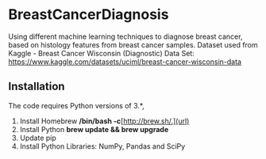 # BreastCancerDiagnosis

Using different machine learning techniques to diagnose breast cancer, based on histology features from breast cancer samples. Dataset used from Kaggle - Breast Cancer Wisconsin (Diagnostic) Data Set: https://www.kaggle.com/datasets/uciml/breast-cancer-wisconsin-data 

## Installation

The code requires Python versions of 3.*, 

1. Install Homebrew **/bin/bash -c**[http://brew.sh/.](url)
2. Install Python **brew update && brew upgrade**
3. Update pip
4. Install Python Libraries: NumPy, Pandas and SciPy
